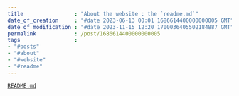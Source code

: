 ```yaml
---
title                : "About the website : the `readme.md`"
date_of_creation     : "#date 2023-06-13 00:01 1686614400000000005 GMT"
date_of_modification : "#date 2023-11-15 12:20 1700036405502184887 GMT"
permalink            : /post/1686614400000000005
tags                 : 
- "#posts"
- "#about" 
- "#website"
- "#readme"
---
```


[`README.md`](https://github.com/jeremyvlegros/website/blob/main/README.md)